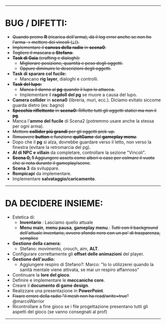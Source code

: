 
---

# **BUG / DIFETTI:**  
- ~~Quando premo **R** (ricarica dell'arma), dà il log error anche se non ho l'arma -> mettere dei vincoli (`if`).~~  
- ~~Implementare il **canvas della radio** in **scena0**.~~  
- ~~Togliere il mascara a **Stefano**.~~  
- ~~**Task di Gaia** (crafting e dialoghi):~~  
  - ~~Migliorare posizione, quantità e peso degli oggetti.~~  
  - ~~Oppure diminuire le descrizioni degli oggetti.~~  
- **Task di sparare col fucile:**  
  - Mancano **rig layer**, dialoghi e controlli.  
- ~~**Task del lupo:**~~  
  - ~~Manca il danno al **pg** quando il lupo lo attacca.~~  
  - Implementare il **ragdoll del pg** se muore a causa del lupo.  
- **Camera collider** in **scena0** (libreria, muri, ecc.). Diciamo evitato siccome guarda dietro (es: bagno)   
- ~~**Specchio riflettente** in **scena0:** Riflette tutti gli oggetti statici ma non il **pg**~~.   
- Manca l'**ammo del fucile** di Scena2 (potremmo usare anche la stessa per ogni arma).  
- ~~Mettere **collider più grandi** per gli oggetti pick-up.~~  
- ~~Rimuovere **button** e funzione **quitGame** dal **gameplay menu**.~~  
- Dopo che il **pg** si alza, dovrebbe guardare verso il letto, non verso la finestra (evitare la retromarcia del pg).  
- **AI di NPC e villain** da completare, controllare la sezione "Vincoli".  
- ~~**Scena 0, 1** Aggiungere assets come alberi o case per colmare il vuoto che si nota durante il gameplay/scene~~.  
- **Scena 3** da sviluppare.  
- **Rompicapi** da implementare.  
- Implementare **salvataggio/caricamento**.  

---

# **DA DECIDERE INSIEME:**  
- Estetica di:  
  - **Inventario** : Lasciamo quello attuale
  - **Menu main**, **menu pausa**, **gameplay menu**.: ~~Tutti con il background dell'attuale inventario, ovvero sfondo nero con un po' di trasparenza, semplice~~
- **Gestione della camera:**  
  - Stefano: movimento, crouch, aim, **ALT**.  
- Configurare correttamente gli **offset delle animazioni** del player.  
- **Gestione dell'audio:**  
  - Aggiungere respiro di Stefano?: Marco: "Io lo utilizzerei quando la sanità mentale viene attivata, se mai un respiro affannoso"
- Continuare la **lore del gioco**.  
- Definire e implementare le **meccaniche core**.  
- Creare il **documento di game design**.  
- Realizzare una presentazione in **PowerPoint**.  
- ~~Fixare errore della radio "il mesh non ha read/write=true"~~ @marcoWarrior
- Ricontrollare a fine gioco se i file progettazione presentano tutti gli aspetti del gioco (se vanno consegnati al prof)

--- 
